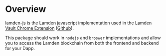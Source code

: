 # Overview

[lamden-js](https://github.com/Lamden/lamden-js) is the Lamden javascript implementation used in the [Lamden Vault Chrome Extension](https://chrome.google.com/webstore/detail/lamden-wallet-browser-ext/lgkgmnhecgdjiifepobmobkeeeheakko) ([Github](https://github.com/Lamden/wallet)).

This package should work in `nodejs` and `broswer` implementations and allow you to access the Lamden blockchain from both the frontend and backend for your Dapp.
